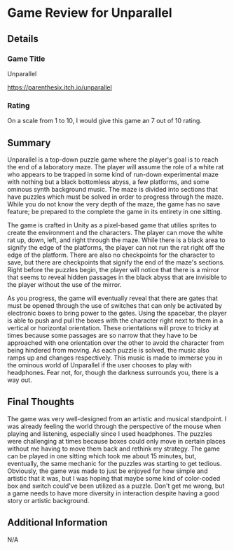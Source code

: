 # Game Review for Unparallel

## Details

### Game Title

Unparallel

https://parenthesix.itch.io/unparallel

### Rating

On a scale from 1 to 10, I would give this game an 7 out of 10 rating.

## Summary

Unparallel is a top-down puzzle game where the player's goal is to reach the end of a laboratory maze. The player will assume the role of a white rat who appears to be trapped in some kind of run-down experimental maze with nothing but a black bottomless abyss, a few platforms, and some ominous synth background music. The maze is divided into sections that have puzzles which must be solved in order to progress through the maze. While you do not know the very depth of the maze, the game has no save feature; be prepared to the complete the game in its entirety in one sitting.

The game is crafted in Unity as a pixel-based game that utilies sprites to create the environment and the characters. The player can move the white rat up, down, left, and right through the maze. While there is a black area to signify the edge of the platforms, the player can not run the rat right off the edge of the platform. There are also no checkpoints for the character to save, but there are checkpoints that signify the end of the maze's sections. Right before the puzzles begin, the player will notice that there is a mirror that seems to reveal hidden passages in the black abyss that are invisible to the player without the use of the mirror.

As you progress, the game will eventually reveal that there are gates that must be opened through the use of switches that can only be activated by electronic boxes to bring power to the gates. Using the spacebar, the player is able to push and pull the boxes with the character right next to them in a vertical or horizontal orientation. These orientations will prove to tricky at times because some passages are so narrow that they have to be approached with one orientation over the other to avoid the character from being hindered from moving. As each puzzle is solved, the music also ramps up and changes respectively. This music is made to immerse you in the ominous world of Unparallel if the user chooses to play with headphones. Fear not, for, though the darkness surrounds you, there is a way out.

## Final Thoughts

The game was very well-designed from an artistic and musical standpoint. I was already feeling the world through the perspective of the mouse when playing and listening, especially since I used headphones. The puzzles were challenging at times because boxes could only move in certain places without me having to move them back and rethink my strategy. The game can be played in one sitting which took me about 15 minutes, but, eventually, the same mechanic for the puzzles was starting to get tedious. Obviously, the game was made to just be enjoyed for how simple and artistic that it was, but I was hoping that maybe some kind of color-coded box and switch could've been utilized as a puzzle. Don't get me wrong, but a game needs to have more diversity in interaction despite having a good story or artistic background.

## Additional Information

N/A
